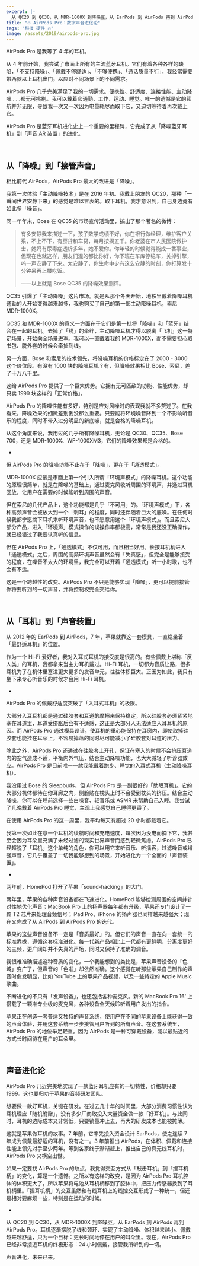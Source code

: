 ```yaml
---
excerpt: |-
  从 QC20 到 QC30，从 MDR-1000X 到降噪豆，从 EarPods 到 AirPods 再到 AirPods Pro。耳机逐渐摆脱了线和颈环、实现了主动降噪、体积越来越小、佩戴越来越舒适，只为一个目标：更长时间地停在用户的耳朵里。现在，AirPods Pro 已经非常接近耳机的终极形态：24 小时佩戴，接管我所听到的一切。
title: "🔥 AirPods Pro：数字声音进化论"
tags: "科技 硬件 🔥"
image: /assets/2019/airpods-pro.jpg
---
```


AirPods Pro 是我等了 4 年的耳机。

从 4 年前开始，我尝试了市面上所有的主流蓝牙耳机。它们有着各种各样的缺陷，「不支持降噪」、「佩戴不够舒适」、「不够便携」、「通话质量不行」，我经常需要带两款以上耳机出门，以应对不同场景下的不同需求。

AirPods Pro 几乎完美满足了我的一切需求。便携性、舒适度、连接性能、主动降噪……都无可挑剔。我可以戴着它通勤、工作、运动、睡觉。唯一的遗憾是它的续航并非无限，导致我一次又一次因为电量耗尽而取下它，又迫切等待着再次戴上它。

AirPods Pro 是蓝牙耳机进化史上一个重要的里程碑，它完成了从「降噪蓝牙耳机」到「声音 AR 装置」的进化。

<br>

## 从「降噪」到「接管声音」

相比前代 AirPods，AirPods Pro 最大的改进是「降噪」。

我第一次体验「主动降噪技术」是在 2016 年初。我戴上朋友的 QC20，那种「一瞬间世界安静下来」的感觉是难以言表的。取下耳机，我才意识到，自己身边竟有如此多「噪音」。

同一年年末，Bose 在 QC35 的市场宣传活动里，搞出了那个著名的微博：

> 有多安静我来描述一下，孩子数学成绩不好，你在银行做经理，维护客户关系，不上不下，有房贷和车贷，每月按揭五千。你老婆在市人民医院做护士，她妈有尿毒症透析多年，她不爱你。你年轻的时候觉得能成一番事业，但现在也就这样，朋友们混的都比你好，你下班在车库停稳车，关掉引擎，呜一声安静了下来。太安静了，你生命中少有这么安静的时刻，你打算发十分钟呆再上楼吃饭。
>
> ——以上就是 Bose QC35 的降噪效果测评。

QC35 引爆了「主动降噪」这片市场。就是从那个冬天开始，地铁里戴着降噪耳机通勤的人开始变得越来越多，我也购买了自己的第一部主动降噪耳机，索尼 MDR-1000X。

QC35 和 MDR-1000X 的意义一方面在于它们是第一批将「降噪」和「蓝牙」结合在一起的耳机。去掉了「线」的牵绊，主动降噪耳机才得以脱离「飞机」这一特定场景，开始向全场景进军。我可以一直戴着我的 MDR-1000X，而不需要担心取书包、脱外套的时候会牵扯到线。

另一方面，Bose 和索尼的技术领先，将降噪耳机的价格标定在了 2000 - 3000 这个价位段。有没有 1000 块的降噪耳机？有，但降噪效果相比 Bose、索尼，差了十万八千里。

这给 AirPods Pro 提供了一个巨大优势。它拥有无可匹敌的功能、性能优势，却只卖 1999 块这样的「正常价格」。

AirPods Pro 的降噪性能有多好，特别是应对风噪时的表现我就不多赘述了。在我看来，降噪效果的细微差别倒没那么重要。只要能将环境噪音降到一个不影响听音乐的程度，同时不带入过分明显的新底噪，就是合格的降噪耳机。

从这个角度来说，我用过的几乎所有降噪耳机，无论是 QC30、QC35、Bose 700，还是 MDR-1000X、WF-1000XM3，它们的降噪效果都是合格的。

-

但 AirPods Pro 的降噪功能不止在于「降噪」，更在于「通透模式」。

MDR-1000X 应该是市面上第一个引入所谓「环境声模式」的降噪耳机。这个功能的原理很简单，就是在降噪的基础上，通过麦克风收听周围的环境声，并通过耳机回放，让用户在需要的时候能听到周围的声音。

但在索尼的几代产品上，这个功能都是几乎「不可用」的。「环境声模式」下，各种高频声音会被放大到一个「刺耳」的程度，同时还伴随着巨大的底噪。在任何时候我都宁愿摘下耳机来听环境声音，也不愿意用这个「环境声模式」。而且索尼大部分产品，进入「环境声」模式操作的误操作率都极高，常常是我还没正确操作，就已经错过了我要认真听的信息。

但在 AirPods Pro 上，「通透模式」不仅可用，而且相当好用。长按耳机柄进入「通透模式」之后，周围的高频环境声音虽然会有「失真感」，但完全是能够接受的程度，在噪音不太大的环境里，我完全可以开着「通透模式」听一小时歌，也不会有不适。

这是一个跨越性的改变。AirPods Pro 不只是能够实现「降噪」，更可以提前接管你将要听到的一切声音，并将控制权完全交给你。

<br>

## 从「耳机」到「声音装置」

从 2012 年的 EarPods 到 AirPods，7 年，苹果就靠这一套模具，一直稳坐着「最舒适耳机」的位置。

作为一个 Hi-Fi 爱好者，我对入耳式耳机的接受度是很高的。有些佩戴上堪称「反人类」的耳机，我都拿来当主力耳机戴过。Hi-Fi 耳机，一切都为音质让路，很多耳机为了在机体里塞进更大更多的发音单元，往往体积巨大。正因为如此，我只有坐下来专心听音乐的时候才会用 Hi-Fi 耳机。

-

AirPods Pro 的佩戴舒适度突破了「入耳式耳机」的极限。

大部分入耳耳机都是通过硅胶套和耳道的摩擦来保持稳定，所以硅胶套必须紧紧地塞在耳道里，耳道受挤胀后会有不适感，这正是大部分人无法适应入耳耳机的原因。而 AirPods Pro 通过模具设计，使耳机的重心能保持在耳廓内，即使取掉硅胶套也能挂在耳朵上，不容易掉落的同时尽可能减小了硅胶套对耳道的压力。

除此之外，AirPods Pro 还通过在硅胶套上开孔，保证在塞入的时候不会挤压耳道内的空气造成不适，平衡内外气压，结合主动降噪功能，也大大减轻了听诊器效应。AirPods Pro 是目前唯一一款我能戴着跑步、睡觉的入耳式耳机（主动降噪耳机）。

我没用过 Bose 的 Sleepbuds，但 AirPods Pro 是一副很好的「助眠耳机」。它的大部分机体都待在你耳廓之内，侧脸贴在枕头上时不会受到枕头的挤压。结合主动降噪，你可以在睡前选择一些白噪音、轻音乐或 ASMR 来帮助自己入睡。我尝试了几晚戴着 AirPods Pro 睡觉，主观上我感觉自己睡得更香了。

在使用 AirPods Pro 的这一周里，我平均每天有超过 20 小时都戴着它。

我第一次如此在意一个耳机的续航时间和充电速度，每次因为没电而摘下它，我甚至会因为耳朵里充满了未经过滤的现实世界声音而感到轻微焦虑。AirPods Pro 已经超脱了「耳机」这个单纯的角色，你可以用它来听音乐、听播客，过滤噪音或增强声音，它几乎覆盖了一切我能够想到的场景，开始进化为一个全面的「声音装置」。

-

两年前，HomePod 打开了苹果「sound-hacking」的大门。

两年里，苹果的各种声音设备都在飞速进化。HomePod 能够检测周围的空间并针对性地优化声音；MacBook Pro 上的扬声器每年都有升级，苹果还专门设计了一颗 T2 芯片来处理音频信号；iPad Pro、iPhone 的扬声器也同样越来越强大；现在又完成了从 AirPods 到 AirPods Pro 的迭代。

苹果的这些声音设备不一定是「音质最好」的。但它们的声音一直在向一套统一的标准靠拢，遵循这套标准进化。每一代新产品相比上一代都有更鲜明、分离度更好的三频，更广阔却并不失真的声场，同时又保持了准确的调音。

我很难准确描述这种音质的变化，一个我能想到的类比是，苹果声音设备的「色域」变广了，但声音的「色准」却依然准确。这个感觉在听那些苹果自己制作的声音时愈发明显，比如 YouTube 上的苹果产品视频，以及一些特定的 Apple Music 歌曲。

不断进化的不只有「发声设备」，也还包括各种麦克风。新的 MacBook Pro 16‘ 上搭载了一颗准专业级的麦克风，各种设备全天候聆听着用户发出的指令。

苹果正在创造一套普适又独特的声音系统，使用户在不同的苹果设备上能获得一致的声音体验，并用这套系统一步步接管用户听到的所有声音。在这套系统里，AirPods Pro 的地位举足轻重。因为 AirPods 是一种可穿戴设备，能以最贴近的方式长时间待在用户的耳朵里。

<br>

## 声音进化论

AirPods Pro 几近完美地实现了一款蓝牙耳机应有的一切特性，价格却只要 1999。这也要归功于苹果的音频研发团队。

想要做一款好耳机，关键在研发。在过去几十年的时间里，大部分消费习惯性认为耳机理应「随机附赠」，没有多少厂商敢投入大量资金做一款「好耳机」。与此同时，耳机的边际成本又非常低，只要销量冲上去，再大的研发成本也能被摊薄。

这就是苹果做耳机的故事。7 年前，它率先投入资金设计 EarPods，使之连续 7 年成为佩戴最舒适的耳机，没有之一。3 年前推出 AirPods，在体积、佩戴和连接性能上领先对手至少两年。等到各家终于渐渐赶上，推出自己的真无线耳机时，AirPods Pro 又横空出世。

如果一定要找 AirPods Pro 的缺点，我觉得交互方式从「敲击耳机」到「捏耳机柄」的变化，算是一个遗憾。之所以有这样的改变，是因为 AirPods Pro 耳机腔体的体积更大了，所以苹果将电池从耳机柄移到了腔体中，把压力传感器换到了耳机柄里。「捏耳机柄」的交互虽然和有线耳机上的线控交互形成了一种统一，但还是相对要麻烦一些，特别是在运动的时候。

-

从 QC20 到 QC30，从 MDR-1000X 到降噪豆，从 EarPods 到 AirPods 再到 AirPods Pro。耳机逐渐摆脱了线和颈环、实现了主动降噪、体积越来越小、佩戴越来越舒适，只为一个目标：更长时间地停在用户的耳朵里。现在，AirPods Pro 已经非常接近耳机的终极形态：24 小时佩戴，接管我所听到的一切。

声音进化，未来已来。
